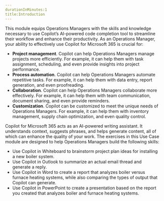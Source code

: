 ```yaml
---
durationInMinutes:1
title:Introduction
---
```

This module equips Operations Managers with the skills and knowledge necessary to use Copilot’s AI-powered code completion tool to streamline their workflow and enhance their productivity. As an Operations Manager, your ability to effectively use Copilot for Microsoft 365 is crucial for:<br>

 -  **Project management**. Copilot can help Operations Managers manage projects more efficiently. For example, it can help them with task assignment, scheduling, and even provide insights into project performance.
 -  **Process automation**. Copilot can help Operations Managers automate repetitive tasks. For example, it can help them with data entry, report generation, and even proofreading.
 -  **Collaboration**. Copilot can help Operations Managers collaborate more effectively. For example, it can help them with team communication, document sharing, and even provide reminders.
 -  **Customization**. Copilot can be customized to meet the unique needs of Operations Managers. For example, it can help them with inventory management, supply chain optimization, and even quality control.

Copilot for Microsoft 365 acts as an AI-powered writing assistant. It understands context, suggests phrases, and helps generate content, all of which can enhance the quality of your work. The exercises in this Use Case module are designed to help Operations Managers build the following skills:

 -  Use Copilot in Whiteboard to brainstorm project plan ideas for installing a new boiler system.
 -  Use Copilot in Outlook to summarize an actual email thread and generate a reply.
 -  Use Copilot in Word to create a report that analyzes boiler versus furnace heating systems, while also comparing the types of output that Copilot can generate.
 -  Use Copilot in PowerPoint to create a presentation based on the report you created that analyzes boiler and furnace heating systems.
